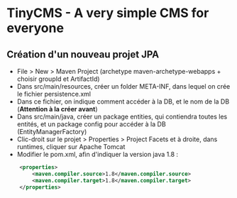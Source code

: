 # TinyCMS - A very simple CMS for everyone

## Création d'un nouveau projet JPA
* File > New > Maven Project (archetype maven-archetype-webapps + choisir groupId et ArtifactId)
* Dans src/main/resources, créer un folder META-INF, dans lequel on crée le fichier persistence.xml
* Dans ce fichier, on indique comment accéder à la DB, et le nom de la DB (**Attention à la créer avant**)
* Dans src/main/java, créer un package entities, qui contiendra toutes les entités, et un package config pour accéder à la DB (EntityManagerFactory)
* Clic-droit sur le projet > Properties > Project Facets et à droite, dans runtimes, cliquer sur Apache Tomcat
* Modifier le pom.xml, afin d'indiquer la version java 1.8 :
```xml
	<properties>
		<maven.compiler.source>1.8</maven.compiler.source>
		<maven.compiler.target>1.8</maven.compiler.target>
	</properties>
```

